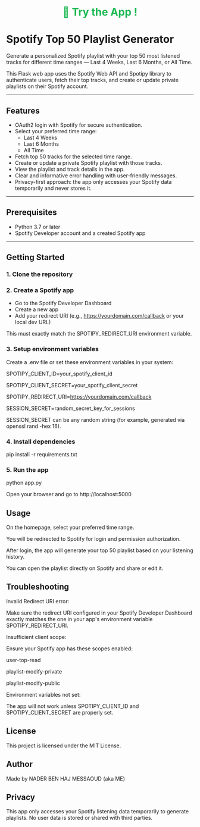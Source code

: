 <h1 align="center">
  <a href="https://5a2b6c95-1b4a-4f1c-9b24-1ceafa5dc2ad-00-2vvbioulhir05.spock.replit.dev" target="_blank" style="text-decoration: none; color: #1DB954;">
    🎵 Try the App !
  </a>
</h1>


# Spotify Top 50 Playlist Generator

Generate a personalized Spotify playlist with your top 50 most listened tracks for different time ranges — Last 4 Weeks, Last 6 Months, or All Time.

This Flask web app uses the Spotify Web API and Spotipy library to authenticate users, fetch their top tracks, and create or update private playlists on their Spotify account.

---

## Features

- OAuth2 login with Spotify for secure authentication.
- Select your preferred time range:  
  - Last 4 Weeks  
  - Last 6 Months  
  - All Time
- Fetch top 50 tracks for the selected time range.
- Create or update a private Spotify playlist with those tracks.
- View the playlist and track details in the app.
- Clear and informative error handling with user-friendly messages.
- Privacy-first approach: the app only accesses your Spotify data temporarily and never stores it.

---

## Prerequisites

- Python 3.7 or later
- Spotify Developer account and a created Spotify app

---

## Getting Started

### 1. Clone the repository

### 2. Create a Spotify app

* Go to the Spotify Developer Dashboard
* Create a new app
* Add your redirect URI (e.g., https://yourdomain.com/callback or your local dev URL)

This must exactly match the SPOTIPY_REDIRECT_URI environment variable.

### 3. Setup environment variables

Create a .env file or set these environment variables in your system:

SPOTIPY_CLIENT_ID=your_spotify_client_id

SPOTIPY_CLIENT_SECRET=your_spotify_client_secret

SPOTIPY_REDIRECT_URI=https://yourdomain.com/callback

SESSION_SECRET=random_secret_key_for_sessions

SESSION_SECRET can be any random string (for example, generated via openssl rand -hex 16).

### 4. Install dependencies

pip install -r requirements.txt

### 5. Run the app

python app.py

Open your browser and go to http://localhost:5000

## Usage

On the homepage, select your preferred time range.

You will be redirected to Spotify for login and permission authorization.

After login, the app will generate your top 50 playlist based on your listening history.

You can open the playlist directly on Spotify and share or edit it.

## Troubleshooting

Invalid Redirect URI error:

Make sure the redirect URI configured in your Spotify Developer Dashboard exactly matches the one in your app's environment variable SPOTIPY_REDIRECT_URI.

Insufficient client scope:

Ensure your Spotify app has these scopes enabled:

user-top-read

playlist-modify-private

playlist-modify-public

Environment variables not set:

The app will not work unless SPOTIPY_CLIENT_ID and SPOTIPY_CLIENT_SECRET are properly set.

## License

This project is licensed under the MIT License.

## Author

Made by NADER BEN HAJ MESSAOUD (aka ME)

## Privacy

This app only accesses your Spotify listening data temporarily to generate playlists. No user data is stored or shared with third parties.
